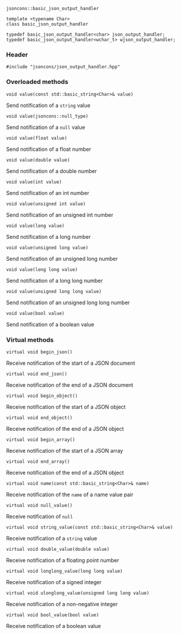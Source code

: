     jsoncons::basic_json_output_handler

    template <typename Char>
    class basic_json_output_handler

    typedef basic_json_output_handler<char> json_output_handler;
    typedef basic_json_output_handler<wchar_t> wjson_output_handler;

### Header

    #include "jsoncons/json_output_handler.hpp"

### Overloaded methods

    void value(const std::basic_string<Char>& value)
Send notification of a `string` value

    void value(jsoncons::null_type)
Send notification of a `null` value

    void value(float value)
Send notification of a float number

    void value(double value)
Send notification of a double number

    void value(int value)
Send notification of an int number

    void value(unsigned int value)
Send notification of an unsigned int number

    void value(long value)
Send notification of a long number

    void value(unsigned long value)
Send notification of an unsigned long number

    void value(long long value)
Send notification of a long long number

    void value(unsigned long long value)
Send notification of an unsigned long long number

    void value(bool value)
Send notification of a boolean value

### Virtual methods

    virtual void begin_json()
Receive notification of the start of a JSON document

    virtual void end_json()
Receive notification of the end of a JSON document

    virtual void begin_object()
Receive notification of the start of a JSON object

    virtual void end_object()
Receive notification of the end of a JSON object

    virtual void begin_array()
Receive notification of the start of a JSON array

    virtual void end_array()
Receive notification of the end of a JSON object

    virtual void name(const std::basic_string<Char>& name)
Receive notification of the `name` of a name value pair

    virtual void null_value()
Receive notification of `null`

    virtual void string_value(const std::basic_string<Char>& value)
Receive notification of a `string` value

    virtual void double_value(double value)
Receive notification of a floating point number

    virtual void longlong_value(long long value)
Receive notification of a signed integer

    virtual void ulonglong_value(unsigned long long value)
Receive notification of a non-negative integer

    virtual void bool_value(bool value)
Receive notification of a boolean value


